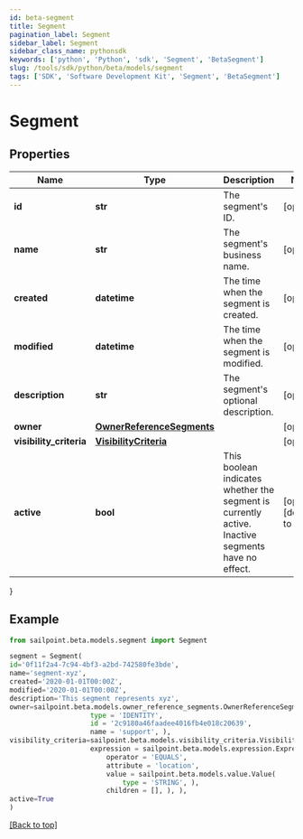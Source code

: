 ```yaml
---
id: beta-segment
title: Segment
pagination_label: Segment
sidebar_label: Segment
sidebar_class_name: pythonsdk
keywords: ['python', 'Python', 'sdk', 'Segment', 'BetaSegment'] 
slug: /tools/sdk/python/beta/models/segment
tags: ['SDK', 'Software Development Kit', 'Segment', 'BetaSegment']
---
```


# Segment


## Properties

Name | Type | Description | Notes
------------ | ------------- | ------------- | -------------
**id** | **str** | The segment's ID. | [optional] 
**name** | **str** | The segment's business name. | [optional] 
**created** | **datetime** | The time when the segment is created. | [optional] 
**modified** | **datetime** | The time when the segment is modified. | [optional] 
**description** | **str** | The segment's optional description. | [optional] 
**owner** | [**OwnerReferenceSegments**](owner-reference-segments) |  | [optional] 
**visibility_criteria** | [**VisibilityCriteria**](visibility-criteria) |  | [optional] 
**active** | **bool** | This boolean indicates whether the segment is currently active. Inactive segments have no effect. | [optional] [default to False]
}

## Example

```python
from sailpoint.beta.models.segment import Segment

segment = Segment(
id='0f11f2a4-7c94-4bf3-a2bd-742580fe3bde',
name='segment-xyz',
created='2020-01-01T00:00Z',
modified='2020-01-01T00:00Z',
description='This segment represents xyz',
owner=sailpoint.beta.models.owner_reference_segments.OwnerReferenceSegments(
                    type = 'IDENTITY', 
                    id = '2c9180a46faadee4016fb4e018c20639', 
                    name = 'support', ),
visibility_criteria=sailpoint.beta.models.visibility_criteria.Visibility Criteria(
                    expression = sailpoint.beta.models.expression.Expression(
                        operator = 'EQUALS', 
                        attribute = 'location', 
                        value = sailpoint.beta.models.value.Value(
                            type = 'STRING', ), 
                        children = [], ), ),
active=True
)

```
[[Back to top]](#) 

